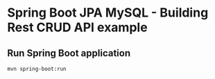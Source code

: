 # Spring Boot JPA MySQL - Building Rest CRUD API example
## Run Spring Boot application
```
mvn spring-boot:run
```

